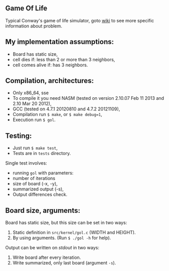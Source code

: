 Game Of Life
------------

Typical Conway's game of life simulator,
goto 
[wiki](http://en.wikipedia.org/wiki/Conway%27s_Game_of_Life, "wiki link")
to see more specific information about problem.

My implementation assumptions:
------------------------------

 * Board has static size,
 * cell dies if: less than 2 or more than 3 neighbors,
 * cell comes alive if: has 3 neighbors.


Compilation, architectures:
---------------------------

 * Only x86_64, sse
 * To compile it you need NASM
 (tested on version 2.10.07 Feb 11 2013 and 2.10 Mar 20 2012),
 * GCC (tested on 4.7.1 20120810 and 4.7.2 20121109),
 * Compilation run `$ make`, or `$ make debug=1`,
 * Execution run `$ gol`.
 

Testing:
--------

 * Just run `$ make test`,
 * Tests are in `tests` directory.

 Single test involves:
 * running `gol` with parameters:
  * number of iterations
  * size of board (-x, -y),
  * summarized output (-s),
 * Output differences check.

Board size, arguments:
----------------------

Board has static size, but this size can be set in two ways:

 1. Static definition in `src/kernel/gol.c` (WIDTH and HEIGHT).
 2. By using arguments. (Run `$ ./gol -h` for help).

Output can be written on _stdout_ in two ways:

 1. Write board after every iteration.
 2. Write summarized, only last board (argument `-s`).
